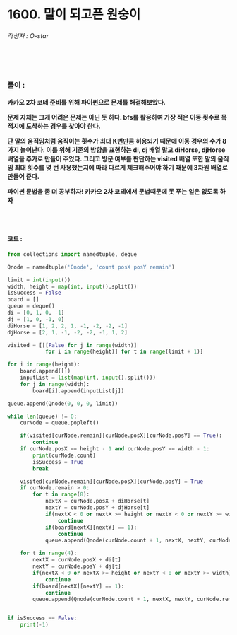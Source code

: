 # 1600. 말이 되고픈 원숭이

###### 작성자 : O-star

<br/>

<br/>

### 풀이 : 

**카카오 2차 코테 준비를 위해 파이썬으로 문제를 해결해보았다.**

**문제 자체는 크게 어려운 문제는 아닌 듯 하다. bfs를 활용하여 가장 적은 이동 횟수로 목적지에 도착하는 경우를 찾아야 한다.**

**단 말의 움직임처럼 움직이는 횟수가 최대 K번만큼 허용되기 때문에 이동 경우의 수가 8가지 늘어난다. 이를 위해 기존의 방향을 표현하는 di, dj 배열 말고 diHorse, djHorse 배열을 추가로 만들어 주었다. 그리고 방문 여부를 판단하는 visited 배열 또한 말의 움직임 최대 횟수를 몇 번 사용했는지에 따라 다르게 체크해주어야 하기 때문에 3차원 배열로 만들어 준다.**

**파이썬 문법을 좀 더 공부하자! 카카오 2차 코테에서 문법때문에 못 푸는 일은 없도록 하자**

<br/>

<br/>

#### 코드 : 

```python
from collections import namedtuple, deque

Qnode = namedtuple('Qnode', 'count posX posY remain')

limit = int(input())
width, height = map(int, input().split())
isSuccess = False
board = []
queue = deque()
di = [0, 1, 0, -1]
dj = [1, 0, -1, 0]
diHorse = [1, 2, 2, 1, -1, -2, -2, -1]
djHorse = [2, 1, -1, -2, -2, -1, 1, 2]

visited = [[[False for j in range(width)]
            for i in range(height)] for t in range(limit + 1)]

for i in range(height):
    board.append([])
    inputList = list(map(int, input().split()))
    for j in range(width):
        board[i].append(inputList[j])

queue.append(Qnode(0, 0, 0, limit))

while len(queue) != 0:
    curNode = queue.popleft()

    if(visited[curNode.remain][curNode.posX][curNode.posY] == True):
        continue
    if curNode.posX == height - 1 and curNode.posY == width - 1:
        print(curNode.count)
        isSuccess = True
        break

    visited[curNode.remain][curNode.posX][curNode.posY] = True
    if curNode.remain > 0:
        for t in range(8):
            nextX = curNode.posX + diHorse[t]
            nextY = curNode.posY + djHorse[t]
            if(nextX < 0 or nextX >= height or nextY < 0 or nextY >= width):
                continue
            if(board[nextX][nextY] == 1):
                continue
            queue.append(Qnode(curNode.count + 1, nextX, nextY, curNode.remain - 1))

    for t in range(4):
        nextX = curNode.posX + di[t]
        nextY = curNode.posY + dj[t]
        if(nextX < 0 or nextX >= height or nextY < 0 or nextY >= width):
            continue
        if(board[nextX][nextY] == 1):
            continue
        queue.append(Qnode(curNode.count + 1, nextX, nextY, curNode.remain))


if isSuccess == False:
    print(-1)

```

